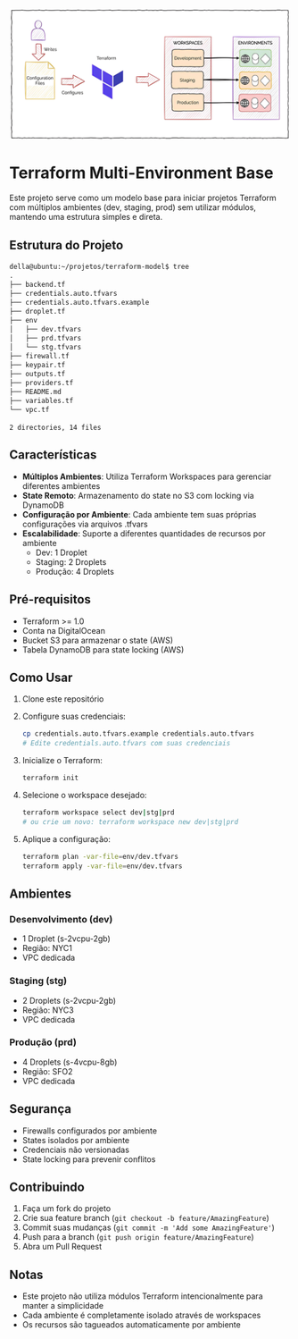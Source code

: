 ![Terraform Multi-Environment Base](assets/banner.jpg)

# Terraform Multi-Environment Base

Este projeto serve como um modelo base para iniciar projetos Terraform com múltiplos ambientes (dev, staging, prod) sem utilizar módulos, mantendo uma estrutura simples e direta.

## Estrutura do Projeto

```
della@ubuntu:~/projetos/terraform-model$ tree 
.
├── backend.tf
├── credentials.auto.tfvars
├── credentials.auto.tfvars.example
├── droplet.tf
├── env
│   ├── dev.tfvars
│   ├── prd.tfvars
│   └── stg.tfvars
├── firewall.tf
├── keypair.tf
├── outputs.tf
├── providers.tf
├── README.md
├── variables.tf
└── vpc.tf

2 directories, 14 files
```

## Características

- **Múltiplos Ambientes**: Utiliza Terraform Workspaces para gerenciar diferentes ambientes
- **State Remoto**: Armazenamento do state no S3 com locking via DynamoDB
- **Configuração por Ambiente**: Cada ambiente tem suas próprias configurações via arquivos .tfvars
- **Escalabilidade**: Suporte a diferentes quantidades de recursos por ambiente
  - Dev: 1 Droplet
  - Staging: 2 Droplets
  - Produção: 4 Droplets

## Pré-requisitos

- Terraform >= 1.0
- Conta na DigitalOcean
- Bucket S3 para armazenar o state (AWS)
- Tabela DynamoDB para state locking (AWS)

## Como Usar

1. Clone este repositório
2. Configure suas credenciais:
   ```bash
   cp credentials.auto.tfvars.example credentials.auto.tfvars
   # Edite credentials.auto.tfvars com suas credenciais
   ```

3. Inicialize o Terraform:
   ```bash
   terraform init
   ```

4. Selecione o workspace desejado:
   ```bash
   terraform workspace select dev|stg|prd
   # ou crie um novo: terraform workspace new dev|stg|prd
   ```

5. Aplique a configuração:
   ```bash
   terraform plan -var-file=env/dev.tfvars
   terraform apply -var-file=env/dev.tfvars
   ```

## Ambientes

### Desenvolvimento (dev)
- 1 Droplet (s-2vcpu-2gb)
- Região: NYC1
- VPC dedicada

### Staging (stg)
- 2 Droplets (s-2vcpu-2gb)
- Região: NYC3
- VPC dedicada

### Produção (prd)
- 4 Droplets (s-4vcpu-8gb)
- Região: SFO2
- VPC dedicada

## Segurança

- Firewalls configurados por ambiente
- States isolados por ambiente
- Credenciais não versionadas
- State locking para prevenir conflitos

## Contribuindo

1. Faça um fork do projeto
2. Crie sua feature branch (`git checkout -b feature/AmazingFeature`)
3. Commit suas mudanças (`git commit -m 'Add some AmazingFeature'`)
4. Push para a branch (`git push origin feature/AmazingFeature`)
5. Abra um Pull Request

## Notas

- Este projeto não utiliza módulos Terraform intencionalmente para manter a simplicidade
- Cada ambiente é completamente isolado através de workspaces
- Os recursos são tagueados automaticamente por ambiente
